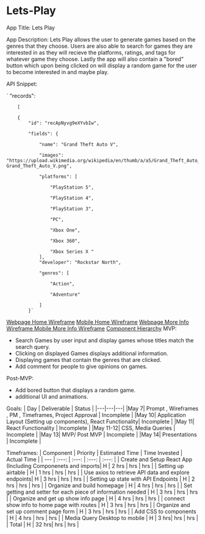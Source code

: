 # Lets-Play

App Title: Lets Play

App Description: Lets Play allows the user to generate games based on the genres that they choose. Users are also able to search for games they are interested in as they will recieve the platforms, ratings, and tags for whatever game they choose. Lastly the app will also contain a "bored" button which upon being clicked on will display a random game for the user to become interested in and maybe play.

API Snippet:


`
"records": 

        [
        
        {
            "id": "recApNyvg9eXYvbIw",
            
            "fields": {
            
                "name": "Grand Theft Auto V",
                
                "images": "https://upload.wikimedia.org/wikipedia/en/thumb/a/a5/Grand_Theft_Auto_V.png/220px-Grand_Theft_Auto_V.png",
                
                "platforms": [
                
                    "PlayStation 5",
                    
                    "PlayStation 4",
                    
                    "PlayStation 3",
                    
                    "PC",
                    
                    "Xbox One",
                    
                    "Xbox 360",
                    
                    "Xbox Series X "   
                ],
                "developer": "Rockstar North",
                
                "genres": [
                
                    "Action",
                    
                    "Adventure"
                    
                ]
            }`



[Webpage Home Wireframe](https://wireframe.cc/t2SnRn)
[Mobile Home Wireframe](https://wireframe.cc/usQlOa)
[Webpage More Info Wireframe ](https://wireframe.cc/zLUFzw)
[Mobile More Info Wireframe](https://wireframe.cc/BUte1w)
[Component Hierarchy](https://embed.creately.com/zgxACk1aQ23?token=KrxoM5SFlQIEdEYq&type=svg)
MVP: 

- Search Games by user input and display games whose titles match the search query.
- Clicking on displayed Games displays additional information.
- Displaying games that contain the genres that are clicked.
- Add comment for people to give opinions on games.

Post-MVP: 

- Add bored button that displays a random game.
- additional UI and animations.

Goals: 
| Day | Deliverable | Status |
|---|---|---|
|May 7| Prompt , Wireframes , PM , Timeframes, Project Approval | Incomplete |
|May 10| Application Layout (Setting up components), React Functionality| Incomplete |
|May 11| React Functionality | Incomplete |
|May 11-12| CSS, Media Queries | Incomplete |
|May 13| MVP/ Post MVP | Incomplete |
|May 14| Presentations | Incomplete |

Timeframes:
| Component | Priority | Estimated Time | Time Invested | Actual Time |
| --- | :---: | :---: | :---: | :---: |
| Create and Setup React App (Including Componenets and imports| H | 2 hrs | hrs | hrs |
| Setting up airtable | H | 1 hrs | hrs | hrs |
| Use axios to retrieve API data and explore endpoints| H | 3 hrs | hrs | hrs |
| Setting up state with API Endpoints | H | 2 hrs | hrs | hrs |
| Organize and build homepage | H | 4 hrs | hrs | hrs |
| Set getting and setter for each piece of information needed | H | 3 hrs | hrs | hrs |
| Organize and get up show info page | H | 4 hrs | hrs | hrs |
| connect show info to home page with routes | H | 3 hrs | hrs | hrs |
| Organize and set up comment page form | H | 3 hrs | hrs | hrs |
| Add CSS to components | H | 4 hrs | hrs | hrs |
| Media Query Desktop to mobile | H | 3 hrs| hrs | hrs |
| Total | H | 32 hrs| hrs | hrs |
